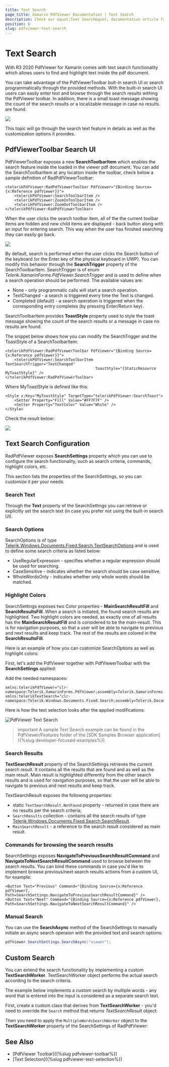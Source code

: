 ```yaml
---
title: Text Search
page_title: Xamarin PdfViewer Documentation | Text Search
description: Check our &quot;Text Search&quot; documentation article for Telerik PdfViewer for Xamarin control.
position: 6
slug: pdfviewer-text-search
---
```


# Text Search

With R3 2020 PdfViewer for Xamarin comes with text search functionality which allows users to find and highlight text inside the pdf document. 

You can take advantage of the PdfViewerToolbar bult-in search UI or search programmatically through the provided methods. With the built-in search UI users can easily enter text and browse through the search results withing the PdfViewer toolbar. In addition, there is a small toast message showing the count of the search results or a localizable message in case no results are found.

![](images/pdfviewer-default-textsearch.png)

This topic will go through the search text feature in details as well as the customization options it provides.

## PdfViewerToolbar Search UI

PdfViewerToolbar exposes a new **SearchToolbarItem** which enables the search feature inside the loaded in the viewer pdf document. You can add the SearchToolbarItem at any location inside the toolbar, check below a sample definition of RadPdfViewerToolbar:

```XAML
<telerikPdfViewer:RadPdfViewerToolbar PdfViewer="{Binding Source={x:Reference pdfViewer}}">
    <telerikPdfViewer:SearchToolbarItem />
    <telerikPdfViewer:ZoomInToolbarItem />
    <telerikPdfViewer:ZoomOutToolbarItem />
</telerikPdfViewer:RadPdfViewerToolbar>
```
 
When the user clicks the search toolbar item, all of the the current toolbar items are hidden and new child items are displayed - back button along with an input for entering search. This way when the user has finished searching they can easily go back. 

![](images/pdfviewer-searchtoolbar.png)

By default, search is performed when the user clicks the Search button of the keyboard (or the Enter key of the physical keyboard in UWP). You can modify this behavior through the **SearchTrigger** property of the SearchToolbarItem. SearchTrigger is of enum *Telerik.XamarinForms.PdfViewer.SearchTrigger* and is used to define when a search operation should be performed. The available values are:

* None -  only programmatic calls will start a search operation.
* TextChanged - a search is triggered every time the Text is changed.
* Completed (default) - a search operation is triggered when the corresponding entry completes (by pressing Enter/Return key).

SearchToolbarItem provides **ToastStyle** property used to style the toast message showing the count of the search results or a message in case no results are found.  

The snippet below shows how you can modify the SearchTrigger and the ToastStyle of a SearchToolbarItem:

```XAML
<telerikPdfViewer:RadPdfViewerToolbar PdfViewer="{Binding Source={x:Reference pdfViewer}}">
	<telerikPdfViewer:SearchToolbarItem TextSearchTrigger="TextChanged"
										ToastStyle="{StaticResource MyToastStyle}" />
</telerikPdfViewer:RadPdfViewerToolbar>
```

Where MyToastStyle is defined like this:

```XAML
<Style x:Key="MyToastStyle" TargetType="telerikPdfViewer:SearchToast">
	<Setter Property="Fill" Value="#FF7F7F" />
	<Setter Property="TextColor" Value="White" />
</Style>											
```

Check the result below:

![](images/pdfviewer-toaststyle.png)

## Text Search Configuration

RadPdfViewer exposes **SearchSettings** property which you can use to configure the search functionality, such as search criteria, commands, highlight colors, etc.

This section lists the properties of the SearchSettings, so you can customize it per your needs.

### Search Text

Through the **Text** property of the SearchSettings you can retrieve or explicitly set the search text (in case you prefer not using the built-in search UI).

### Search Options

SearchOptions is of type [Telerik.Windows.Documents.Fixed.Search.TextSearchOptions](https://docs.telerik.com/devtools/document-processing/api/telerik.windows.documents.fixed.search.textsearchoptions) and is used to define some search criteria as listed below:

* UseRegularExpression - specifies whether a regular expression should be used for searching.
* CaseSensitive - indicates whether the search should be case sensitive.
* WholeWordsOnly - indicates whether only whole words should be matched.

### Highlight Colors

SearchSettings exposes two Color properties - **MainSearchResultFill** and **SearchResultsFill**.  When a search is initiated, the found search results are highlighted. Two highlight colors are needed, as exactly one of all results has the **MainSearchResultFill** and is considered to be the main-result. This is for navigation purposes, so that a user will be able to navigate to previous and next results and keep track. The rest of the results are colored in the **SearchResultsFill**.

Here is an example of how you can customize SearchOptions as well as highlight colors:

First, let's add the PdfViewer together with PdfViewerToolbar with the **SearchSettings** applied:

<snippet id='pdfviewer-textsearch-xaml' />

Add the needed namespaces:

```XAML
xmlns:telerikPdfViewer="clr-namespace:Telerik.XamarinForms.PdfViewer;assembly=Telerik.XamarinForms.PdfViewer"
xmlns:telerikTextSearch="clr-namespace:Telerik.Windows.Documents.Fixed.Search;assembly=Telerik.Documents.Fixed"
```

Here is how the text selection looks after the applied modifications:

![PdfViewer Text Search](images/pdfviewer-textsearch.png)

>important A sample Text Search example can be found in the PdfViewer/Features folder of the [SDK Samples Browser application]({%slug developer-focused-examples%}).

### Search Results

**TextSearchResult** property of the SearchSettings retrieves the current search result. It contains all the results that are found and as well as the main result. Main result is highlighted differently from the other search results and is used for navigation purposes, so that the user will be able to navigate to previous and next results and keep track.  

TextSearchResult exposes the following properties:

* static <code>TextSearchResult.NotFound</code> property - returned in case there are no results per the search criteria;
* <code>SearchResults</code> collection - contains all the search results of type [Telerik.Windows.Documents.Fixed.Search.SearchResult](https://docs.telerik.com/devtools/document-processing/api/telerik.windows.documents.fixed.search.searchresult).
* <code>MainSearchResult</code> - a reference to the search result considered as main result.

### Commands for browsing the search results

SearchSettings exposes **NavigateToPreviousSearchResultCommand** and **NavigateToNextSearchResultCommand** used to browse between the search results. You can bind these commands in case you'd like to implement browse previous/next search results actions from a custom UI, for example:

```XAML
<Button Text="Previous" Command="{Binding Source={x:Reference pdfViewer}, Path=SearchSettings.NavigateToPreviousSearchResultCommand}" />
<Button Text="Next" Command="{Binding Source={x:Reference pdfViewer}, Path=SearchSettings.NavigateToNextSearchResultCommand}" />
```

### Manual Search

You can use the **SearchAsync** method of the SearchSettings to manually initiate an async search operaion with the provided text and search options:

```C#
pdfViewer.SearchSettings.SearchAsync("viewer");
```

## Custom Search

You can extend the search functionality by implementing a custom **TextSearchWorker**. TextSearchWorker object performs the actual search according to the search criteria.

The example below implements a custom search by multiple words - any word that is entered into the input is considered as a separate search text.

First, create a custom class that derives from **TextSearchWorker** - you'd need to override the <code>Search</code> method that returns *TextSearchResult* object:

<snippet id='pdfviewer-textsearchworker' />

Then you need to apply the <code>MultipleWordsSearchWorker</code> object to the **TextSearchWorker** property of the SearchSettings of RadPdfViewer:

<snippet id='pdfviewer-customtextsearch-xaml' />

## See Also

- [PdfViewer Toolbar]({%slug pdfviewer-toolbar%})
- [Text Selection]({%slug pdfviewer-text-selection%})
